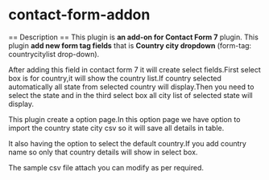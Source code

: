 # contact-form-addon
== Description ==
This plugin is **an add-on for Contact Form 7** plugin. This plugin **add new form tag fields** that is **Country city dropdown** (form-tag: countrycitylist drop-down).

After adding this field in contact form 7 it will create select fields.First select box is for country,it will show the country list.If country selected automatically all state from selected country will display.Then you need to select the state and in the third select box all city list of selected state will display.

This plugin create a option page.In this option page we have option to import the country state city csv so it will save all details in table.

It also having the option to select the default country.If you add country name so only that country details will show in select box.

The sample csv file attach you can modify as per required.